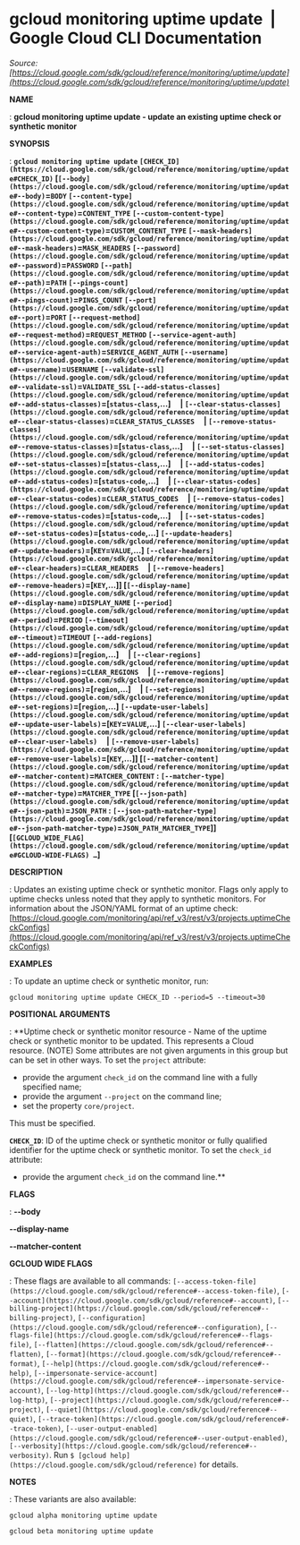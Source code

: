 # gcloud monitoring uptime update  |  Google Cloud CLI Documentation

*Source: [https://cloud.google.com/sdk/gcloud/reference/monitoring/uptime/update](https://cloud.google.com/sdk/gcloud/reference/monitoring/uptime/update)*

**NAME**

: **gcloud monitoring uptime update - update an existing uptime check or synthetic monitor**

**SYNOPSIS**

: **`gcloud monitoring uptime update` `[CHECK_ID](https://cloud.google.com/sdk/gcloud/reference/monitoring/uptime/update#CHECK_ID)` [`[--body](https://cloud.google.com/sdk/gcloud/reference/monitoring/uptime/update#--body)`=`BODY` `[--content-type](https://cloud.google.com/sdk/gcloud/reference/monitoring/uptime/update#--content-type)`=`CONTENT_TYPE` `[--custom-content-type](https://cloud.google.com/sdk/gcloud/reference/monitoring/uptime/update#--custom-content-type)`=`CUSTOM_CONTENT_TYPE` `[--mask-headers](https://cloud.google.com/sdk/gcloud/reference/monitoring/uptime/update#--mask-headers)`=`MASK_HEADERS` `[--password](https://cloud.google.com/sdk/gcloud/reference/monitoring/uptime/update#--password)`=`PASSWORD` `[--path](https://cloud.google.com/sdk/gcloud/reference/monitoring/uptime/update#--path)`=`PATH` `[--pings-count](https://cloud.google.com/sdk/gcloud/reference/monitoring/uptime/update#--pings-count)`=`PINGS_COUNT` `[--port](https://cloud.google.com/sdk/gcloud/reference/monitoring/uptime/update#--port)`=`PORT` `[--request-method](https://cloud.google.com/sdk/gcloud/reference/monitoring/uptime/update#--request-method)`=`REQUEST_METHOD` `[--service-agent-auth](https://cloud.google.com/sdk/gcloud/reference/monitoring/uptime/update#--service-agent-auth)`=`SERVICE_AGENT_AUTH` `[--username](https://cloud.google.com/sdk/gcloud/reference/monitoring/uptime/update#--username)`=`USERNAME` `[--validate-ssl](https://cloud.google.com/sdk/gcloud/reference/monitoring/uptime/update#--validate-ssl)`=`VALIDATE_SSL` `[--add-status-classes](https://cloud.google.com/sdk/gcloud/reference/monitoring/uptime/update#--add-status-classes)`=[`status-class`,…]     | `[--clear-status-classes](https://cloud.google.com/sdk/gcloud/reference/monitoring/uptime/update#--clear-status-classes)`=`CLEAR_STATUS_CLASSES`     | `[--remove-status-classes](https://cloud.google.com/sdk/gcloud/reference/monitoring/uptime/update#--remove-status-classes)`=[`status-class`,…]     | `[--set-status-classes](https://cloud.google.com/sdk/gcloud/reference/monitoring/uptime/update#--set-status-classes)`=[`status-class`,…]     | `[--add-status-codes](https://cloud.google.com/sdk/gcloud/reference/monitoring/uptime/update#--add-status-codes)`=[`status-code`,…]     | `[--clear-status-codes](https://cloud.google.com/sdk/gcloud/reference/monitoring/uptime/update#--clear-status-codes)`=`CLEAR_STATUS_CODES`     | `[--remove-status-codes](https://cloud.google.com/sdk/gcloud/reference/monitoring/uptime/update#--remove-status-codes)`=[`status-code`,…]     | `[--set-status-codes](https://cloud.google.com/sdk/gcloud/reference/monitoring/uptime/update#--set-status-codes)`=[`status-code`,…] `[--update-headers](https://cloud.google.com/sdk/gcloud/reference/monitoring/uptime/update#--update-headers)`=[`KEY`=`VALUE`,…] `[--clear-headers](https://cloud.google.com/sdk/gcloud/reference/monitoring/uptime/update#--clear-headers)`=`CLEAR_HEADERS`     | `[--remove-headers](https://cloud.google.com/sdk/gcloud/reference/monitoring/uptime/update#--remove-headers)`=[`KEY`,…]] [`[--display-name](https://cloud.google.com/sdk/gcloud/reference/monitoring/uptime/update#--display-name)`=`DISPLAY_NAME` `[--period](https://cloud.google.com/sdk/gcloud/reference/monitoring/uptime/update#--period)`=`PERIOD` `[--timeout](https://cloud.google.com/sdk/gcloud/reference/monitoring/uptime/update#--timeout)`=`TIMEOUT` `[--add-regions](https://cloud.google.com/sdk/gcloud/reference/monitoring/uptime/update#--add-regions)`=[`region`,…]     | `[--clear-regions](https://cloud.google.com/sdk/gcloud/reference/monitoring/uptime/update#--clear-regions)`=`CLEAR_REGIONS`     | `[--remove-regions](https://cloud.google.com/sdk/gcloud/reference/monitoring/uptime/update#--remove-regions)`=[`region`,…]     | `[--set-regions](https://cloud.google.com/sdk/gcloud/reference/monitoring/uptime/update#--set-regions)`=[`region`,…] `[--update-user-labels](https://cloud.google.com/sdk/gcloud/reference/monitoring/uptime/update#--update-user-labels)`=[`KEY`=`VALUE`,…] `[--clear-user-labels](https://cloud.google.com/sdk/gcloud/reference/monitoring/uptime/update#--clear-user-labels)`     | `[--remove-user-labels](https://cloud.google.com/sdk/gcloud/reference/monitoring/uptime/update#--remove-user-labels)`=[`KEY`,…]] [`[--matcher-content](https://cloud.google.com/sdk/gcloud/reference/monitoring/uptime/update#--matcher-content)`=`MATCHER_CONTENT` : `[--matcher-type](https://cloud.google.com/sdk/gcloud/reference/monitoring/uptime/update#--matcher-type)`=`MATCHER_TYPE` [`[--json-path](https://cloud.google.com/sdk/gcloud/reference/monitoring/uptime/update#--json-path)`=`JSON_PATH` : `[--json-path-matcher-type](https://cloud.google.com/sdk/gcloud/reference/monitoring/uptime/update#--json-path-matcher-type)`=`JSON_PATH_MATCHER_TYPE`]] [`[GCLOUD_WIDE_FLAG](https://cloud.google.com/sdk/gcloud/reference/monitoring/uptime/update#GCLOUD-WIDE-FLAGS) …`]**

**DESCRIPTION**

: Updates an existing uptime check or synthetic monitor.
Flags only apply to uptime checks unless noted that they apply to synthetic
monitors.
For information about the JSON/YAML format of an uptime check: [https://cloud.google.com/monitoring/api/ref_v3/rest/v3/projects.uptimeCheckConfigs](https://cloud.google.com/monitoring/api/ref_v3/rest/v3/projects.uptimeCheckConfigs)

**EXAMPLES**

: To update an uptime check or synthetic monitor, run:

```
gcloud monitoring uptime update CHECK_ID --period=5 --timeout=30
```

**POSITIONAL ARGUMENTS**

: **Uptime check or synthetic monitor resource - Name of the uptime check or
synthetic monitor to be updated. This represents a Cloud resource. (NOTE) Some
attributes are not given arguments in this group but can be set in other ways.
To set the `project` attribute:

- provide the argument `check_id` on the command line with a fully
specified name;
- provide the argument `--project` on the command line;
- set the property `core/project`.

This must be specified.

**`CHECK_ID`**:
ID of the uptime check or synthetic monitor or fully qualified identifier for
the uptime check or synthetic monitor.
To set the `check_id` attribute:

- provide the argument `check_id` on the command line.**

**FLAGS**

: **--body**

**--display-name**

**--matcher-content**

**GCLOUD WIDE FLAGS**

: These flags are available to all commands: `[--access-token-file](https://cloud.google.com/sdk/gcloud/reference#--access-token-file)`,
`[--account](https://cloud.google.com/sdk/gcloud/reference#--account)`, `[--billing-project](https://cloud.google.com/sdk/gcloud/reference#--billing-project)`,
`[--configuration](https://cloud.google.com/sdk/gcloud/reference#--configuration)`,
`[--flags-file](https://cloud.google.com/sdk/gcloud/reference#--flags-file)`,
`[--flatten](https://cloud.google.com/sdk/gcloud/reference#--flatten)`, `[--format](https://cloud.google.com/sdk/gcloud/reference#--format)`, `[--help](https://cloud.google.com/sdk/gcloud/reference#--help)`, `[--impersonate-service-account](https://cloud.google.com/sdk/gcloud/reference#--impersonate-service-account)`,
`[--log-http](https://cloud.google.com/sdk/gcloud/reference#--log-http)`,
`[--project](https://cloud.google.com/sdk/gcloud/reference#--project)`, `[--quiet](https://cloud.google.com/sdk/gcloud/reference#--quiet)`, `[--trace-token](https://cloud.google.com/sdk/gcloud/reference#--trace-token)`, `[--user-output-enabled](https://cloud.google.com/sdk/gcloud/reference#--user-output-enabled)`,
`[--verbosity](https://cloud.google.com/sdk/gcloud/reference#--verbosity)`.
Run `$ [gcloud help](https://cloud.google.com/sdk/gcloud/reference)` for details.

**NOTES**

: These variants are also available:

```
gcloud alpha monitoring uptime update
```

```
gcloud beta monitoring uptime update
```